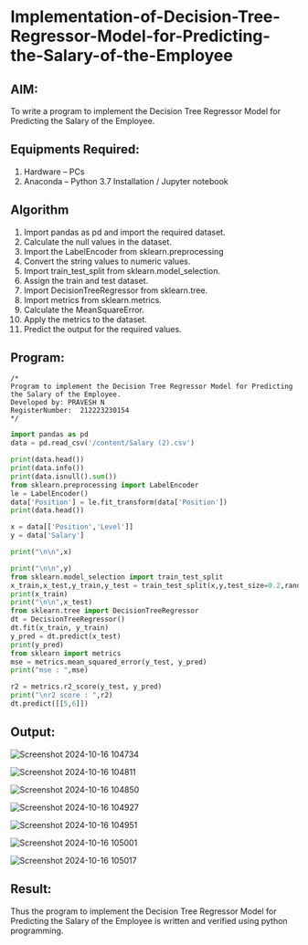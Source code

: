 # Implementation-of-Decision-Tree-Regressor-Model-for-Predicting-the-Salary-of-the-Employee

## AIM:
To write a program to implement the Decision Tree Regressor Model for Predicting the Salary of the Employee.

## Equipments Required:
1. Hardware – PCs
2. Anaconda – Python 3.7 Installation / Jupyter notebook

## Algorithm
1. Import pandas as pd and import the required dataset.
2. Calculate the null values in the dataset.
3. Import the LabelEncoder from sklearn.preprocessing
4. Convert the string values to numeric values.
5. Import train_test_split from sklearn.model_selection.
6. Assign the train and test dataset.
7. Import DecisionTreeRegressor from sklearn.tree.
8. Import metrics from sklearn.metrics.
9. Calculate the MeanSquareError.
10. Apply the metrics to the dataset.
11. Predict the output for the required values.

## Program:
```
/*
Program to implement the Decision Tree Regressor Model for Predicting the Salary of the Employee.
Developed by: PRAVESH N
RegisterNumber:  212223230154
*/
```
```python
import pandas as pd
data = pd.read_csv('/content/Salary (2).csv')

print(data.head())
print(data.info())
print(data.isnull().sum())
from sklearn.preprocessing import LabelEncoder
le = LabelEncoder()
data['Position'] = le.fit_transform(data['Position'])
print(data.head())

x = data[['Position','Level']]
y = data['Salary']

print("\n\n",x)

print("\n\n",y)
from sklearn.model_selection import train_test_split
x_train,x_test,y_train,y_test = train_test_split(x,y,test_size=0.2,random_state=0)
print(x_train)
print("\n\n",x_test)
from sklearn.tree import DecisionTreeRegressor
dt = DecisionTreeRegressor()
dt.fit(x_train, y_train)
y_pred = dt.predict(x_test)
print(y_pred)
from sklearn import metrics
mse = metrics.mean_squared_error(y_test, y_pred)
print("mse : ",mse)

r2 = metrics.r2_score(y_test, y_pred)
print("\nr2 score : ",r2)
dt.predict([[5,6]])
```

## Output:
![Screenshot 2024-10-16 104734](https://github.com/user-attachments/assets/34b2c436-6c5c-446d-8cf3-c7cd0c8a8821)

![Screenshot 2024-10-16 104811](https://github.com/user-attachments/assets/247d6e4a-65a3-43b6-ab72-d58c8b7cfb34)

![Screenshot 2024-10-16 104850](https://github.com/user-attachments/assets/9955eaf4-ee9b-4842-8890-1c5d494d125e)

![Screenshot 2024-10-16 104927](https://github.com/user-attachments/assets/1dc04e17-e040-4d40-9d37-200af6c28220)

![Screenshot 2024-10-16 104951](https://github.com/user-attachments/assets/31e1178c-3f13-4ca2-903f-f2f68c5a2a02)

![Screenshot 2024-10-16 105001](https://github.com/user-attachments/assets/8037685a-7a53-46f0-90fa-fd6b3e72286a)

![Screenshot 2024-10-16 105017](https://github.com/user-attachments/assets/f085b97b-35c9-4138-b1a9-3c3e3356ae8c)

## Result:
Thus the program to implement the Decision Tree Regressor Model for Predicting the Salary of the Employee is written and verified using python programming.
